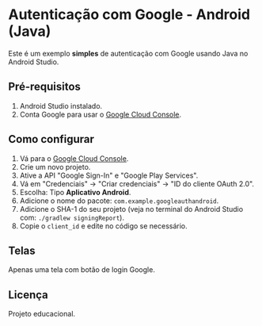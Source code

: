 # Autenticação com Google - Android (Java)

Este é um exemplo **simples** de autenticação com Google usando Java no Android Studio.

## Pré-requisitos

1. Android Studio instalado.
2. Conta Google para usar o [Google Cloud Console](https://console.cloud.google.com/).

## Como configurar

1. Vá para o [Google Cloud Console](https://console.cloud.google.com/).
2. Crie um novo projeto.
3. Ative a API "Google Sign-In" e "Google Play Services".
4. Vá em "Credenciais" → "Criar credenciais" → "ID do cliente OAuth 2.0".
5. Escolha: Tipo **Aplicativo Android**.
6. Adicione o nome do pacote: `com.example.googleauthandroid`.
7. Adicione o SHA-1 do seu projeto (veja no terminal do Android Studio com: `./gradlew signingReport`).
8. Copie o `client_id` e edite no código se necessário.

## Telas

Apenas uma tela com botão de login Google.

## Licença

Projeto educacional.